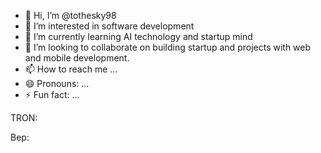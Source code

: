 - 👋 Hi, I’m @tothesky98
- 👀 I’m interested in software development
- 🌱 I’m currently learning AI technology and startup mind
- 💞️ I’m looking to collaborate on building startup and projects with web and mobile development.
- 📫 How to reach me ...
- 😄 Pronouns: ...
- ⚡ Fun fact: ...

<!---
tothesky98/tothesky98 is a ✨ special ✨ repository because its `README.md` (this file) appears on your GitHub profile.
You can click the Preview link to take a look at your changes.
--->
TRON:  


Bep: 


